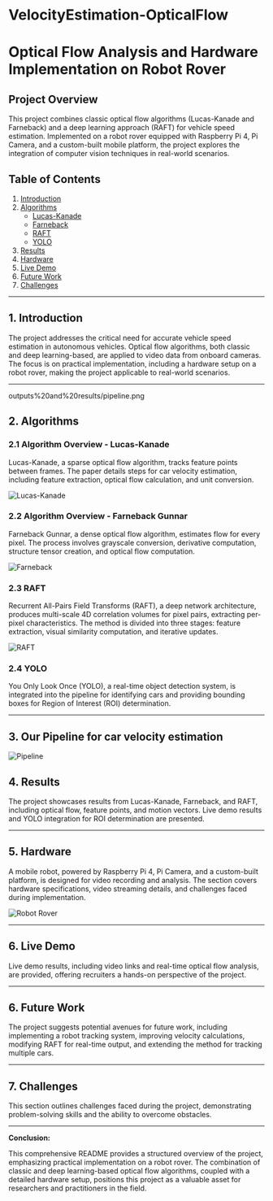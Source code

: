 # VelocityEstimation-OpticalFlow
# Optical Flow Analysis and Hardware Implementation on Robot Rover

## Project Overview

This project combines classic optical flow algorithms (Lucas-Kanade and Farneback) and a deep learning approach (RAFT) for vehicle speed estimation. Implemented on a robot rover equipped with Raspberry Pi 4, Pi Camera, and a custom-built mobile platform, the project explores the integration of computer vision techniques in real-world scenarios.

## Table of Contents
1. [Introduction](#1-introduction)
2. [Algorithms](#2-algorithms)
    - [Lucas-Kanade](#21-algorithm-overview---lucas-kanade)
    - [Farneback](#22-algorithm-overview---farneback-gunnar)
    - [RAFT](#23-raft)
    - [YOLO](#24-yolo)
3. [Results](#3-results)
4. [Hardware](#4-hardware)
5. [Live Demo](#5-live-demo)
6. [Future Work](#6-future-work)
7. [Challenges](#7-challenges)

---

## 1. Introduction

The project addresses the critical need for accurate vehicle speed estimation in autonomous vehicles. Optical flow algorithms, both classic and deep learning-based, are applied to video data from onboard cameras. The focus is on practical implementation, including a hardware setup on a robot rover, making the project applicable to real-world scenarios.

---
outputs%20and%20results/pipeline.png
## 2. Algorithms

### 2.1 Algorithm Overview - Lucas-Kanade

Lucas-Kanade, a sparse optical flow algorithm, tracks feature points between frames. The paper details steps for car velocity estimation, including feature extraction, optical flow calculation, and unit conversion.

![Lucas-Kanade](outputs%20and%20results/lucas%20kanade%20algo.png)

### 2.2 Algorithm Overview - Farneback Gunnar

Farneback Gunnar, a dense optical flow algorithm, estimates flow for every pixel. The process involves grayscale conversion, derivative computation, structure tensor creation, and optical flow computation.

![Farneback](outputs%20and%20results/farneback%20algo.png)

### 2.3 RAFT

Recurrent All-Pairs Field Transforms (RAFT), a deep network architecture, produces multi-scale 4D correlation volumes for pixel pairs, extracting per-pixel characteristics. The method is divided into three stages: feature extraction, visual similarity computation, and iterative updates.

![RAFT](outputs%20and%20results/raft.png)

### 2.4 YOLO

You Only Look Once (YOLO), a real-time object detection system, is integrated into the pipeline for identifying cars and providing bounding boxes for Region of Interest (ROI) determination.

---

## 3. Our Pipeline for car velocity estimation 

![Pipeline](outputs%20and%20results/pipeline.png)

## 4. Results

The project showcases results from Lucas-Kanade, Farneback, and RAFT, including optical flow, feature points, and motion vectors. Live demo results and YOLO integration for ROI determination are presented.

---

## 5. Hardware

A mobile robot, powered by Raspberry Pi 4, Pi Camera, and a custom-built platform, is designed for video recording and analysis. The section covers hardware specifications, video streaming details, and challenges faced during implementation.

![Robot Rover](outputs%20and%20results/robot%20with%20raspi%20cam.png)

---

## 6. Live Demo

Live demo results, including video links and real-time optical flow analysis, are provided, offering recruiters a hands-on perspective of the project.

---

## 6. Future Work

The project suggests potential avenues for future work, including implementing a robot tracking system, improving velocity calculations, modifying RAFT for real-time output, and extending the method for tracking multiple cars.

---

## 7. Challenges

This section outlines challenges faced during the project, demonstrating problem-solving skills and the ability to overcome obstacles.

---

**Conclusion:**

This comprehensive README provides a structured overview of the project, emphasizing practical implementation on a robot rover. The combination of classic and deep learning-based optical flow algorithms, coupled with a detailed hardware setup, positions this project as a valuable asset for researchers and practitioners in the field.
